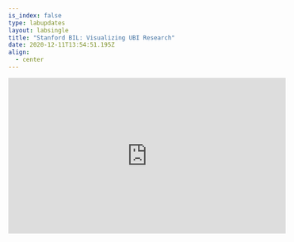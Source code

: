 ```yaml
---
is_index: false
type: labupdates
layout: labsingle
title: "Stanford BIL: Visualizing UBI Research"
date: 2020-12-11T13:54:51.195Z
align:
  - center
---
```

<iframe width="560" height="315" src="https://www.youtube.com/embed/tcPJ2KUb35g" frameborder="0" allow="accelerometer; autoplay; clipboard-write; encrypted-media; gyroscope; picture-in-picture" allowfullscreen></iframe>